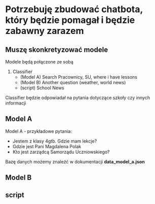 # Potrzebuję zbudować chatbota, który będzie pomagał i będzie zabawny zarazem

## Muszę skonkretyzować modele
Modele będą połączone ze sobą 

1. Classifier
    * (Model A) Search Pracownicy, SU, where i have lessons
    * (Model B) Another question (weather, world news)
    * (script) School News 


Classifier będzie odpowiadał na pytania dotyczące szkoły czy innych informacji

## Model A

Model A - przykładowe pytania:
* Jestem z klasy 4gtb. Gdzie mam lekcje?
* Gdzie jest Pani Magdalena Polak
* Kto jest zarządcą Samorządu Uczniowskiego?

Bazę danych możemy znaleźć w dokumentacji 
<b> data_model_a.json </b>



## Model B

## script 
